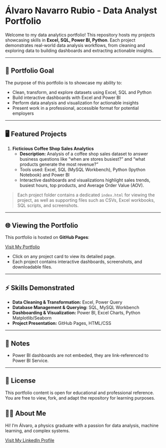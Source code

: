 # Álvaro Navarro Rubio - Data Analyst Portfolio

Welcome to my data analytics portfolio! This repository hosts my projects showcasing skills in **Excel, SQL, Power BI, Python**. Each project demonstrates real-world data analysis workflows, from cleaning and exploring data to building dashboards and extracting actionable insights.

---

## 🎯 Portfolio Goal

The purpose of this portfolio is to showcase my ability to:  
- Clean, transform, and explore datasets using Excel, SQL and Python
- Build interactive dashboards with Excel and Power BI  
- Perform data analysis and visualization for actionable insights  
- Present work in a professional, accessible format for potential employers  

---

## 🖥️ Featured Projects

1. **Ficticious Coffee Shop Sales Analytics**  
   - **Description:** Analysis of a coffee shop sales dataset to answer business questions like “when are stores busiest?” and “what products generate the most revenue?”  
   - Tools used: Excel, SQL (MySQL Workbench), Python (Ipython Notebook) and Power BI  
   - Interactive dashboards and visualizations highlight sales trends, busiest hours, top products, and Average Order Value (AOV).

> Each project folder contains a dedicated `index.html` for viewing the project, as well as supporting files such as CSVs, Excel workbooks, SQL scripts, and screenshots.

---

## 🌐 Viewing the Portfolio

This portfolio is hosted on **GitHub Pages**:

[Visit My Portfolio](https://AlvaroNavR.github.io///Data-Portfolio)

- Click on any project card to view its detailed page.  
- Each project contains interactive dashboards, screenshots, and downloadable files.

---

## ⚡ Skills Demonstrated

- **Data Cleaning & Transformation:** Excel, Power Query  
- **Database Management & Querying:** SQL, MySQL Workbench  
- **Dashboarding & Visualization:** Power BI, Excel Charts, Python Matplotlib/Seaborn  
- **Project Presentation:** GitHub Pages, HTML/CSS  

---

## 📌 Notes

- Power BI dashboards are not embeded, they are link-referenced to Power BI Service.  

---

## 📜 License

This portfolio content is open for educational and professional reference. You are free to view, fork, and adapt the repository for learning purposes.

## 🧑‍💻 About Me

Hi! I’m Álvaro, a physics graduate with a passion for data analysis, machine learning, and complex systems.

[Visit My LinkedIn Profile](https://www.linkedin.com/in/%C3%A1lvaro-navarro-rubio-097908377/)